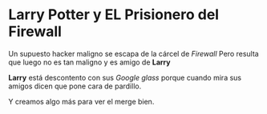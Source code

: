 # Larry Potter y EL Prisionero del Firewall

Un supuesto hacker maligno se escapa de la cárcel de *Firewall*
Pero resulta que luego no es tan maligno y es amigo de **Larry**

**Larry** está descontento con sus *Google glass*
porque cuando mira sus amigos dicen que pone cara de pardillo.

Y creamos algo más para ver el merge bien.
